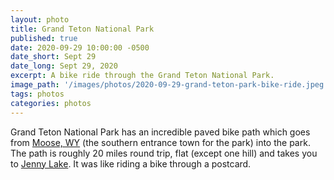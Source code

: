 ```yaml
---
layout: photo
title: Grand Teton National Park
published: true
date: 2020-09-29 10:00:00 -0500
date_short: Sept 29
date_long: Sept 29, 2020
excerpt: A bike ride through the Grand Teton National Park.
image_path: '/images/photos/2020-09-29-grand-teton-park-bike-ride.jpeg'
tags: photos
categories: photos
---
```


Grand Teton National Park has an incredible paved bike path which goes from [Moose, WY](https://goo.gl/maps/6JszVp9h7aTrTvqM6) (the southern entrance town for the park) into the park.  The path
is roughly 20 miles round trip, flat (except one hill) and takes you to [Jenny Lake](https://goo.gl/maps/ejFgiKjxD9N98ceN8).  It was like riding a bike through a postcard.
